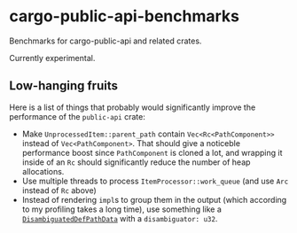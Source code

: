 # cargo-public-api-benchmarks
Benchmarks for cargo-public-api and related crates.

Currently experimental.

## Low-hanging fruits

Here is a list of things that probably would significantly improve the performance of the `public-api` crate:

* Make `UnprocessedItem::parent_path` contain `Vec<Rc<PathComponent>>` instead of `Vec<PathComponent>`. That should give a noticeble performance boost since `PathComponent` is cloned a lot, and wrapping it inside of an `Rc` should significantly reduce the number of heap allocations.
* Use multiple threads to process `ItemProcessor::work_queue` (and use `Arc` instead of `Rc` above)
* Instead of rendering `impl`s to group them in the output (which according to my profiling takes a long time), use something like a [`DisambiguatedDefPathData`](https://doc.rust-lang.org/stable/nightly-rustc/rustc_hir/definitions/struct.DisambiguatedDefPathData.html) with a `disambiguator: u32`.
